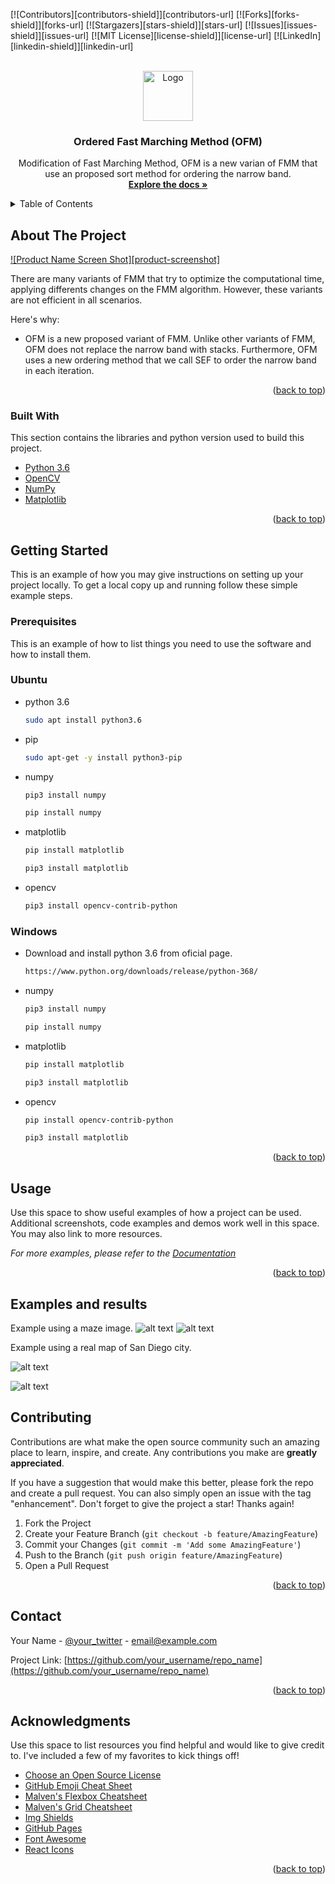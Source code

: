 
<div id="top"></div>
<!--
*** Thanks for checking out the Best-README-Template. If you have a suggestion
*** that would make this better, please fork the repo and create a pull request
*** or simply open an issue with the tag "enhancement".
*** Don't forget to give the project a star!
*** Thanks again! Now go create something AMAZING! :D
-->



<!-- PROJECT SHIELDS -->
<!--
*** I'm using markdown "reference style" links for readability.
*** Reference links are enclosed in brackets [ ] instead of parentheses ( ).
*** See the bottom of this document for the declaration of the reference variables
*** for contributors-url, forks-url, etc. This is an optional, concise syntax you may use.
*** https://www.markdownguide.org/basic-syntax/#reference-style-links
-->
[![Contributors][contributors-shield]][contributors-url]
[![Forks][forks-shield]][forks-url]
[![Stargazers][stars-shield]][stars-url]
[![Issues][issues-shield]][issues-url]
[![MIT License][license-shield]][license-url]
[![LinkedIn][linkedin-shield]][linkedin-url]



<!-- PROJECT LOGO -->
<br />
<div align="center">
  <a href="https://github.com/othneildrew/Best-README-Template">
    <img src="images/logo.png" alt="Logo" width="80" height="80">
  </a>

  <h3 align="center">Ordered Fast Marching Method (OFM)</h3>

  <p align="center">
    Modification of Fast Marching Method, OFM is a new varian of FMM that use an proposed sort method for ordering the narrow band.
    <br />
    <a href="https://github.com/othneildrew/Best-README-Template"><strong>Explore the docs »</strong></a>
    <br />
  </p>
</div>



<!-- TABLE OF CONTENTS -->
<details>
  <summary>Table of Contents</summary>
  <ol>
    <li>
      <a href="#about-the-project">About OFM</a>
      <ul>
        <li><a href="#built-with">Built With</a></li>
      </ul>
    </li>
    <li>
      <a href="#getting-started">Getting Started</a>
      <ul>
        <li><a href="#prerequisites">Prerequisites</a></li>
        <li><a href="#installation">Installation</a></li>
      </ul>
    </li>
    <li><a href="#usage">Usage</a></li>
    <li><a href="#roadmap">Roadmap</a></li>
    <li><a href="#contributing">Contributing</a></li>
    <li><a href="#license">License</a></li>
    <li><a href="#contact">Contact</a></li>
    <li><a href="#acknowledgments">Acknowledgments</a></li>
  </ol>
</details>



<!-- ABOUT THE PROJECT -->
## About The Project

[![Product Name Screen Shot][product-screenshot]](https://example.com)

There are many variants of FMM that try to optimize the computational time, applying differents changes on the FMM algorithm. However, these variants are not efficient in all scenarios.

Here's why:
* OFM is a new proposed variant of FMM. Unlike other variants of FMM, OFM does not replace the narrow band with stacks. Furthermore, OFM uses a new ordering method that we call SEF to order the narrow band in each iteration.

<p align="right">(<a href="#top">back to top</a>)</p>



### Built With

This section contains the libraries and python version used to build this project.

* [Python 3.6](https://www.python.org/downloads/release/python-360/)
* [OpenCV](https://docs.opencv.org/4.x/d6/d00/tutorial_py_root.html)
* [NumPy](https://numpy.org/)
* [Matplotlib](https://matplotlib.org/)

<p align="right">(<a href="#top">back to top</a>)</p>



<!-- GETTING STARTED -->
## Getting Started

This is an example of how you may give instructions on setting up your project locally.
To get a local copy up and running follow these simple example steps.

### Prerequisites

This is an example of how to list things you need to use the software and how to install them.
### Ubuntu
* python 3.6
  ```sh
  sudo apt install python3.6
  ```
* pip
    ```sh
  sudo apt-get -y install python3-pip
  ```
* numpy
    ```sh
  pip3 install numpy
  ```
  ```sh
  pip install numpy
  ```
* matplotlib
    ```sh
  pip install matplotlib
  ```
  ```sh
  pip3 install matplotlib
  ```
* opencv
    ```sh
  pip3 install opencv-contrib-python
  ```


### Windows 
* Download and install python 3.6 from oficial page.
  ```sh
  https://www.python.org/downloads/release/python-368/
  ```
* numpy
    ```sh
  pip3 install numpy
  ```
  ```sh
  pip install numpy
  ```
* matplotlib
    ```sh
  pip install matplotlib
  ```
  ```sh
  pip3 install matplotlib
  ```
* opencv
    ```sh
  pip install opencv-contrib-python
  ```
    ```sh
  pip3 install matplotlib
  ```

<p align="right">(<a href="#top">back to top</a>)</p>



<!-- USAGE EXAMPLES -->
## Usage

Use this space to show useful examples of how a project can be used. Additional screenshots, code examples and demos work well in this space. You may also link to more resources.

_For more examples, please refer to the [Documentation](https://example.com)_

<p align="right">(<a href="#top">back to top</a>)</p>



<!-- Examples and results -->
## Examples and results
Example using a maze image.
![alt text](https://github.com/JhonSaguay/OFM-Ordered-Fast-Marching-Method-/blob/main/laberinto3.jpg?raw=true)
![alt text](https://github.com/JhonSaguay/OFM-Ordered-Fast-Marching-Method-/blob/main/route_6_laberinto2.png?raw=true)

Example using a real map of San Diego city.

![alt text](https://github.com/JhonSaguay/OFM-Ordered-Fast-Marching-Method-/blob/main/mapasandiego.jpg?raw=true)

![alt text](https://github.com/JhonSaguay/OFM-Ordered-Fast-Marching-Method-/blob/main/maparoute.png?raw=true)


<!-- CONTRIBUTING -->
## Contributing

Contributions are what make the open source community such an amazing place to learn, inspire, and create. Any contributions you make are **greatly appreciated**.

If you have a suggestion that would make this better, please fork the repo and create a pull request. You can also simply open an issue with the tag "enhancement".
Don't forget to give the project a star! Thanks again!

1. Fork the Project
2. Create your Feature Branch (`git checkout -b feature/AmazingFeature`)
3. Commit your Changes (`git commit -m 'Add some AmazingFeature'`)
4. Push to the Branch (`git push origin feature/AmazingFeature`)
5. Open a Pull Request

<p align="right">(<a href="#top">back to top</a>)</p>



<!-- CONTACT -->
## Contact

Your Name - [@your_twitter](https://twitter.com/your_username) - email@example.com

Project Link: [https://github.com/your_username/repo_name](https://github.com/your_username/repo_name)

<p align="right">(<a href="#top">back to top</a>)</p>



<!-- ACKNOWLEDGMENTS -->
## Acknowledgments

Use this space to list resources you find helpful and would like to give credit to. I've included a few of my favorites to kick things off!

* [Choose an Open Source License](https://choosealicense.com)
* [GitHub Emoji Cheat Sheet](https://www.webpagefx.com/tools/emoji-cheat-sheet)
* [Malven's Flexbox Cheatsheet](https://flexbox.malven.co/)
* [Malven's Grid Cheatsheet](https://grid.malven.co/)
* [Img Shields](https://shields.io)
* [GitHub Pages](https://pages.github.com)
* [Font Awesome](https://fontawesome.com)
* [React Icons](https://react-icons.github.io/react-icons/search)

<p align="right">(<a href="#top">back to top</a>)</p>


